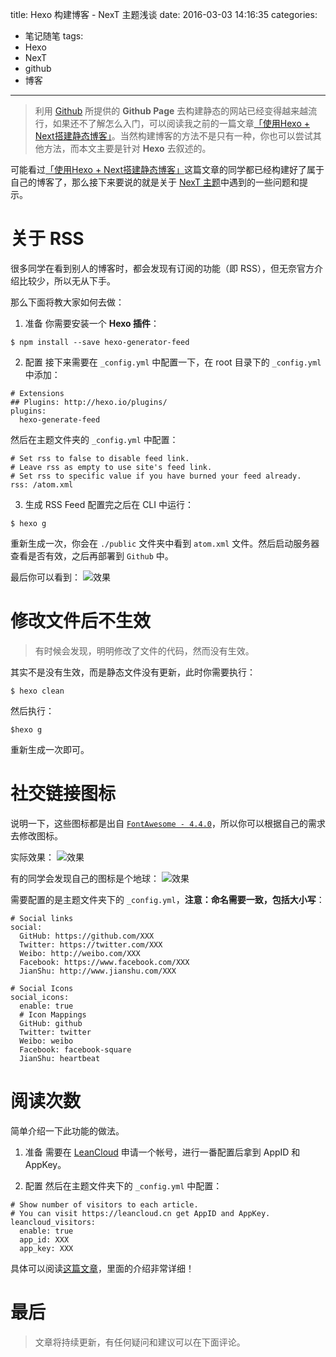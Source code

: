 title: Hexo 构建博客 - NexT 主题浅谈
date: 2016-03-03 14:16:35
categories:
  - 笔记随笔
tags:
  - Hexo
  - NexT
  - github
  - 博客
---

> 利用 [Github](https://github.com/) 所提供的 **Github Page** 去构建静态的网站已经变得越来越流行，如果还不了解怎么入门，可以阅读我之前的一篇文章[「使用Hexo + Next搭建静态博客」](http://www.jianshu.com/p/f66103553c45)。当然构建博客的方法不是只有一种，你也可以尝试其他方法，而本文主要是针对 **Hexo** 去叙述的。

可能看过[「使用Hexo + Next搭建静态博客」](http://www.jianshu.com/p/f66103553c45)这篇文章的同学都已经构建好了属于自己的博客了，那么接下来要说的就是关于 [NexT 主题](http://theme-next.iissnan.com/)中遇到的一些问题和提示。

# 关于 RSS
很多同学在看到别人的博客时，都会发现有订阅的功能（即 RSS），但无奈官方介绍比较少，所以无从下手。

那么下面将教大家如何去做：

1. 准备
你需要安装一个 **Hexo 插件**：
```
$ npm install --save hexo-generator-feed
```

2. 配置
接下来需要在 `_config.yml` 中配置一下，在 root 目录下的 `_config.yml` 中添加：
```
# Extensions
## Plugins: http://hexo.io/plugins/
plugins:
  hexo-generate-feed
```
然后在主题文件夹的 `_config.yml` 中配置：
```
# Set rss to false to disable feed link.
# Leave rss as empty to use site's feed link.
# Set rss to specific value if you have burned your feed already.
rss: /atom.xml
```

<!-- more -->

3. 生成 RSS Feed
配置完之后在 CLI 中运行：
```
$ hexo g
```
重新生成一次，你会在 `./public` 文件夹中看到 `atom.xml` 文件。然后启动服务器查看是否有效，之后再部署到 `Github` 中。

最后你可以看到：
![效果](/blog/images/article_img/19-1.png)

# 修改文件后不生效
> 有时候会发现，明明修改了文件的代码，然而没有生效。

其实不是没有生效，而是静态文件没有更新，此时你需要执行：
```
$ hexo clean
```
然后执行：
```
$hexo g
```
重新生成一次即可。

# 社交链接图标
说明一下，这些图标都是出自 [`FontAwesome - 4.4.0`](https://fortawesome.github.io/Font-Awesome/)，所以你可以根据自己的需求去修改图标。

实际效果：
![效果](/blog/images/article_img/19-2.png)

有的同学会发现自己的图标是个地球：
![效果](/blog/images/article_img/19-3.png)

需要配置的是主题文件夹下的 `_config.yml`，**注意：命名需要一致，包括大小写**：
```
# Social links
social:
  GitHub: https://github.com/XXX
  Twitter: https://twitter.com/XXX
  Weibo: http://weibo.com/XXX
  Facebook: https://www.facebook.com/XXX
  JianShu: http://www.jianshu.com/XXX

# Social Icons
social_icons:
  enable: true
  # Icon Mappings
  GitHub: github
  Twitter: twitter
  Weibo: weibo
  Facebook: facebook-square
  JianShu: heartbeat
```

# 阅读次数
简单介绍一下此功能的做法。

1. 准备
需要在 [LeanCloud](https://leancloud.cn) 申请一个帐号，进行一番配置后拿到 AppID 和 AppKey。

2. 配置
然后在主题文件夹下的 `_config.yml` 中配置：
```
# Show number of visitors to each article.
# You can visit https://leancloud.cn get AppID and AppKey.
leancloud_visitors:
  enable: true
  app_id: XXX
  app_key: XXX
```

具体可以阅读[这篇文章](http://notes.xiamo.tk/2015-10-21-%E4%B8%BANexT%E4%B8%BB%E9%A2%98%E6%B7%BB%E5%8A%A0%E6%96%87%E7%AB%A0%E9%98%85%E8%AF%BB%E9%87%8F%E7%BB%9F%E8%AE%A1%E5%8A%9F%E8%83%BD.html)，里面的介绍非常详细！

# 最后
> 文章将持续更新，有任何疑问和建议可以在下面评论。
